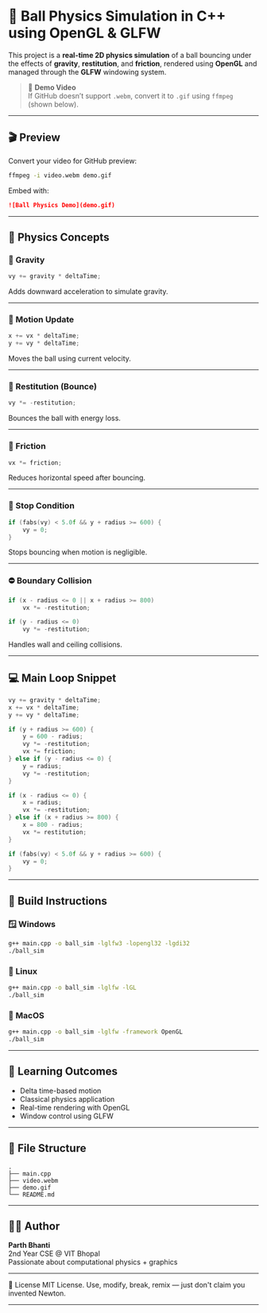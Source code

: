 
# 🧪 Ball Physics Simulation in C++ using OpenGL & GLFW

This project is a **real-time 2D physics simulation** of a ball bouncing under the effects of **gravity**, **restitution**, and **friction**, rendered using **OpenGL** and managed through the **GLFW** windowing system.

> 🎥 **Demo Video**  
> If GitHub doesn’t support `.webm`, convert it to `.gif` using `ffmpeg` (shown below).

---

## 🎬 Preview

Convert your video for GitHub preview:

```bash
ffmpeg -i video.webm demo.gif
```

Embed with:

```md
![Ball Physics Demo](demo.gif)
```

---

## 📐 Physics Concepts

### 🧲 Gravity

```cpp
vy += gravity * deltaTime;
```

Adds downward acceleration to simulate gravity.

---

### 🚀 Motion Update

```cpp
x += vx * deltaTime;
y += vy * deltaTime;
```

Moves the ball using current velocity.

---

### 🧱 Restitution (Bounce)

```cpp
vy *= -restitution;
```

Bounces the ball with energy loss.

---

### 🧊 Friction

```cpp
vx *= friction;
```

Reduces horizontal speed after bouncing.

---

### 🛑 Stop Condition

```cpp
if (fabs(vy) < 5.0f && y + radius >= 600) {
    vy = 0;
}
```

Stops bouncing when motion is negligible.

---

### ⛔ Boundary Collision

```cpp
if (x - radius <= 0 || x + radius >= 800)
    vx *= -restitution;

if (y - radius <= 0)
    vy *= -restitution;
```

Handles wall and ceiling collisions.

---

## 💻 Main Loop Snippet

```cpp
vy += gravity * deltaTime;
x += vx * deltaTime;
y += vy * deltaTime;

if (y + radius >= 600) {
    y = 600 - radius;
    vy *= -restitution;
    vx *= friction;
} else if (y - radius <= 0) {
    y = radius;
    vy *= -restitution;
}

if (x - radius <= 0) {
    x = radius;
    vx *= -restitution;
} else if (x + radius >= 800) {
    x = 800 - radius;
    vx *= restitution;
}

if (fabs(vy) < 5.0f && y + radius >= 600) {
    vy = 0;
}
```

---

## 🧾 Build Instructions

### 🪟 Windows

```bash
g++ main.cpp -o ball_sim -lglfw3 -lopengl32 -lgdi32
./ball_sim
```

### 🐧 Linux

```bash
g++ main.cpp -o ball_sim -lglfw -lGL
./ball_sim
```

### 🍎 MacOS

```bash
g++ main.cpp -o ball_sim -lglfw -framework OpenGL
./ball_sim
```

---

## 🧠 Learning Outcomes

- Delta time-based motion
- Classical physics application
- Real-time rendering with OpenGL
- Window control using GLFW

---

## 📂 File Structure

```
.
├── main.cpp
├── video.webm
├── demo.gif
└── README.md
```

---

## 🧑‍💻 Author

**Parth Bhanti**  
2nd Year CSE @ VIT Bhopal  
Passionate about computational physics + graphics

---

🪪 License
MIT License.
Use, modify, break, remix — just don't claim you invented Newton.

---
